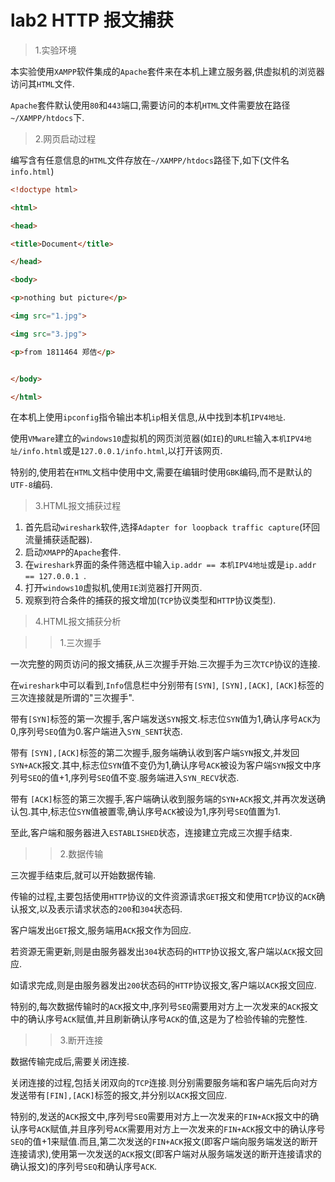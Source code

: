# lab2 HTTP 报文捕获



>1.实验环境

本实验使用`XAMPP`软件集成的`Apache`套件来在本机上建立服务器,供虚拟机的浏览器访问其`HTML`文件.

`Apache`套件默认使用`80`和`443`端口,需要访问的本机`HTML`文件需要放在路径`~/XAMPP/htdocs`下.



> 2.网页启动过程

编写含有任意信息的`HTML`文件存放在`~/XAMPP/htdocs`路径下,如下(文件名`info.html`)

```html
<!doctype html>

<html>

<head>

<title>Document</title>

</head>

<body>

<p>nothing but picture</p>

<img src="1.jpg">

<img src="3.jpg">

<p>from 1811464 郑佶</p>


</body>

</html>
```

在本机上使用`ipconfig`指令输出本机`ip`相关信息,从中找到本机`IPV4地址`.

使用`VMware`建立的`windows10`虚拟机的网页浏览器(如`IE`)的`URL栏`输入`本机IPV4地址/info.html`或是`127.0.0.1/info.html`,以打开该网页.

特别的,使用若在`HTML`文档中使用中文,需要在编辑时使用`GBK`编码,而不是默认的`UTF-8`编码.



> 3.HTML报文捕获过程

1. 首先启动`wireshark`软件,选择`Adapter for loopback traffic capture`(环回流量捕获适配器).
2. 启动`XMAPP`的`Apache`套件.
3. 在`wireshark`界面的条件筛选框中输入`ip.addr == 本机IPV4地址`或是`ip.addr == 127.0.0.1 `.
4. 打开`windows10`虚拟机,使用`IE`浏览器打开网页.
5. 观察到符合条件的捕获的报文增加(`TCP`协议类型和`HTTP`协议类型).



> 4.HTML报文捕获分析

> > 1.三次握手

一次完整的网页访问的报文捕获,从三次握手开始.三次握手为三次`TCP`协议的连接.

在`wireshark`中可以看到,`Info`信息栏中分别带有`[SYN]`, `[SYN],[ACK]`, `[ACK]`标签的三次连接就是所谓的"三次握手".

带有`[SYN]`标签的第一次握手,客户端发送`SYN`报文.标志位`SYN`值为1,确认序号`ACK`为0,序列号`SEQ`值为0.客户端进入`SYN_SENT`状态.

带有 `[SYN],[ACK]`标签的第二次握手,服务端确认收到客户端`SYN`报文,并发回`SYN+ACK`报文.其中,标志位`SYN`值不变仍为1,确认序号`ACK`被设为客户端`SYN`报文中序列号`SEQ`的值+1,序列号`SEQ`值不变.服务端进入`SYN_RECV`状态.

带有 `[ACK]`标签的第三次握手,客户端确认收到服务端的`SYN+ACK`报文,并再次发送确认包.其中,标志位`SYN`值被置零,确认序号`ACK`被设为1,序列号`SEQ`值置为1.

至此,客户端和服务器进入`ESTABLISHED`状态，连接建立完成三次握手结束.

> > 2.数据传输

三次握手结束后,就可以开始数据传输.

传输的过程,主要包括使用`HTTP`协议的文件资源请求`GET`报文和使用`TCP`协议的`ACK`确认报文,以及表示请求状态的`200`和`304`状态码.

客户端发出`GET`报文,服务端用`ACK`报文作为回应.

若资源无需更新,则是由服务器发出`304`状态码的`HTTP`协议报文,客户端以`ACK`报文回应.

如请求完成,则是由服务器发出`200`状态码的`HTTP`协议报文,客户端以`ACK`报文回应.

特别的,每次数据传输时的`ACK`报文中,序列号`SEQ`需要用对方上一次发来的`ACK`报文中的确认序号`ACK`赋值,并且刷新确认序号`ACK`的值,这是为了检验传输的完整性.

> > 3.断开连接

数据传输完成后,需要关闭连接.

关闭连接的过程,包括关闭双向的`TCP`连接.则分别需要服务端和客户端先后向对方发送带有`[FIN],[ACK]`标签的报文,并分别以`ACK`报文回应.

特别的,发送的`ACK`报文中,序列号`SEQ`需要用对方上一次发来的`FIN+ACK`报文中的确认序号`ACK`赋值,并且序列号`ACK`需要用对方上一次发来的`FIN+ACK`报文中的确认序号`SEQ`的值+1来赋值.而且,第二次发送的`FIN+ACK`报文(即客户端向服务端发送的断开连接请求),使用第一次发送的`ACK`报文(即客户端对从服务端发送的断开连接请求的确认报文)的序列号`SEQ`和确认序号`ACK`.